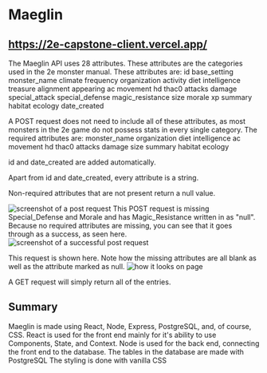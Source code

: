 Maeglin
===

https://2e-capstone-client.vercel.app/
---

The Maeglin API uses 28 attributes.  These attributes are the categories used in the 
2e monster manual.  These attributes are: 
id
base_setting
monster_name
climate
frequency
organization
activity
diet
intelligence
treasure
alignment
appearing
ac
movement
hd
thac0
attacks
damage
special_attack
special_defense
magic_resistance
size
morale
xp
summary
habitat
ecology
date_created

A POST request does not need to include all of these attributes, as most monsters in the 
2e game do not possess stats in every single category.  The required attributes are: 
monster_name
organization
diet
intelligence
ac
movement
hd
thac0
attacks
damage
size
summary
habitat
ecology


id and date_created are added automatically.

Apart from id and date_created, every attribute is a string.

Non-required attributes that are not present return a null value.


<img src=postmanScreenshot1.PNG alt='screenshot of a post request' />
This POST request is missing Special_Defense and Morale and has Magic_Resistance written 
in as "null".  Because no required attributes are missing, you can see that it goes through as a 
success, as seen here.  
<img src=postmanScreenshot2.PNG alt='screenshot of a successful post request' />


This request is shown here.  Note how the missing attributes are all blank as well as the 
attribute marked as null.
<img src=finalAPIScreenshot.PNG alt='how it looks on page' />



A GET request will simply return all of the entries.


Summary
---

Maeglin is made using React, Node, Express, PostgreSQL, and, of course, CSS.
React is used for the front end mainly for it's ability to use Components, State, and Context.
Node is used for the back end, connecting the front end to the database.
The tables in the database are made with PostgreSQL
The styling is done with vanilla CSS
